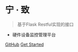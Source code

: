 <!-- _coverpage.md -->

<!-- ![logo](_media/icon.svg) -->

# 宁 · 致

> 基于Flask Restful实现的接口

- 硬件设备监控管理平台

[GitHub](https://github.com/dankept/api-docs.git)
[Get Started](#接口文档)